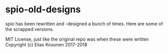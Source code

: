 # spio-old-designs

spio has been rewritten and -designed a bunch of times. Here are some of the scrapped versions.

MIT License, just like the original repo was when these were written  
Copyright (c) Elias Kosunen 2017-2018
